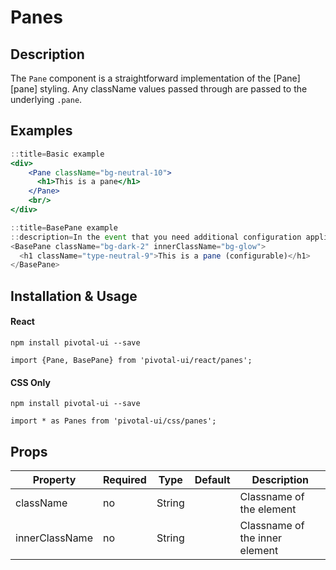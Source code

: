 # Panes

## Description

The `Pane` component is a straightforward implementation of the [Pane][pane] styling.
Any className values passed through are passed to the underlying `.pane`.

## Examples

```jsx
::title=Basic example
<div>
    <Pane className="bg-neutral-10">
      <h1>This is a pane</h1>
    </Pane>
    <br/>
</div>
```

```jsx
::title=BasePane example
::description=In the event that you need additional configuration applied to a Pane, you can use the `BasePane` component which accepts properties for `className` and `innerClassName`. These values are added to the class name of the `.pane` and the `.container` respectively.
<BasePane className="bg-dark-2" innerClassName="bg-glow">
  <h1 className="type-neutral-9">This is a pane (configurable)</h1>
</BasePane>
```

## Installation & Usage

#### React
`npm install pivotal-ui --save`

`import {Pane, BasePane} from 'pivotal-ui/react/panes';`

#### CSS Only
`npm install pivotal-ui --save`

`import * as Panes from 'pivotal-ui/css/panes';`

## Props

Property | Required | Type | Default | Description
---------|----------|------|---------|------------
className      | no | String | | Classname of the element
innerClassName | no | String | | Classname of the inner element
